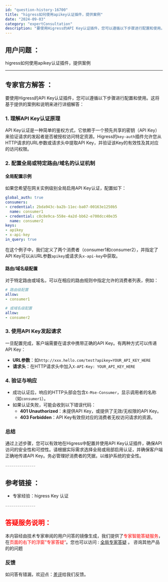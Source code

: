 ```yaml
---
id: "question-history-16700"
title: "higress如何使用apikey认证插件，提供案例"
date: "2024-09-03"
category: "expertConsultation"
description: "要使用Higress的API Key认证插件，您可以遵循以下步骤进行配置和使用。这将基于提供的案例和说明来进行详细解答：### 1. 理解API Key认证原理API Key认证是一种简单的鉴权方式，它依赖于一个预先共享的密钥（API Key）来验证请求的发起者是否被授权访问特定资源。Higress"
---
```


## 用户问题 ： 
 higress如何使用apikey认证插件，提供案例  

---------------
## 专家官方解答 ：

要使用Higress的API Key认证插件，您可以遵循以下步骤进行配置和使用。这将基于提供的案例和说明来进行详细解答：

### 1. 理解API Key认证原理
API Key认证是一种简单的鉴权方式，它依赖于一个预先共享的密钥（API Key）来验证请求的发起者是否被授权访问特定资源。Higress的`key-auth`插件允许您从HTTP请求的URL参数或请求头中提取API Key，并验证该Key的有效性及其对应的访问权限。

### 2. 配置全局或特定路由/域名的认证机制
#### 全局配置示例
如果您希望在网关实例级别全局启用API Key认证，配置如下：

```yaml
global_auth: true
consumers:
- credential: 2bda943c-ba2b-11ec-ba07-00163e1250b5
  name: consumer1
- credential: c8c8e9ca-558e-4a2d-bb62-e700dcc40e35
  name: consumer2
keys:
- apikey
- x-api-key
in_query: true
```
在这个例子中，我们定义了两个消费者（consumer1和consumer2），并指定了API Key可以从URL参数`apikey`或请求头`x-api-key`中获取。

#### 路由/域名级配置
对于特定路由或域名，可以在相应的路由规则中指定允许的消费者列表，例如：

```yaml
# 路由级配置
allow:
- consumer1

# 或域名级配置
allow:
- consumer2
```

### 3. 使用API Key发起请求
一旦配置完成，客户端需要在请求中携带正确的API Key。有两种方式可以传递API Key：

- **URL参数**：如`http://xxx.hello.com/test?apikey=YOUR_API_KEY_HERE`
- **请求头**：在HTTP请求头中加入`X-API-Key: YOUR_API_KEY_HERE`

### 4. 验证与响应
- 成功认证后，响应的HTTP头部会包含`X-Mse-Consumer`，显示调用者的名称（如`consumer1`）。
- 如果认证失败，可能会收到以下错误代码：
  - **401 Unauthorized**：未提供API Key，或提供了无效/无权限的API Key。
  - **403 Forbidden**：API Key有效但对应的消费者无权访问请求的资源。

### 总结
通过上述步骤，您可以有效地在Higress中配置并使用API Key认证插件，确保API访问的安全性和可控性。请根据实际需求选择全局或局部启用认证，并确保客户端正确地传递API Key。务必管理好消费者的凭据，以维护系统的安全性。


<font color="#949494">---------------</font> 


## 参考链接 ：

* 专家经验：higress Key 认证 


 <font color="#949494">---------------</font> 
 


## <font color="#FF0000">答疑服务说明：</font> 

本内容经由技术专家审阅的用户问答的镜像生成，我们提供了<font color="#FF0000">专家智能答疑服务</font>，在<font color="#FF0000">页面的右下的浮窗”专家答疑“</font>。您也可以访问 : [全局专家答疑](https://answer.opensource.alibaba.com/docs/intro) 。 咨询其他产品的的问题

### 反馈
如问答有错漏，欢迎点：[差评](https://ai.nacos.io/user/feedbackByEnhancerGradePOJOID?enhancerGradePOJOId=16701)给我们反馈。

